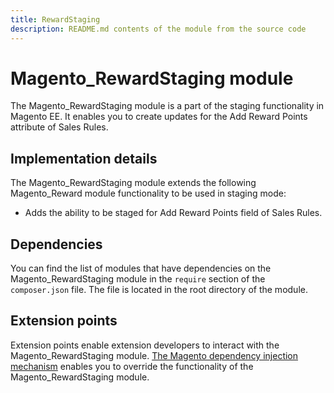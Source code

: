 ```yaml
---
title: RewardStaging
description: README.md contents of the module from the source code
---
```


# Magento_RewardStaging module

The Magento_RewardStaging module is a part of the staging functionality in Magento EE. It enables you to create updates for the Add Reward Points attribute of Sales Rules.

## Implementation details

The Magento_RewardStaging module extends the following Magento_Reward module functionality to be used in staging mode:

- Adds the ability to be staged for Add Reward Points field of Sales Rules.

## Dependencies

You can find the list of modules that have dependencies on the Magento_RewardStaging module in the `require` section of the `composer.json` file. The file is located in the root directory of the module.

## Extension points

Extension points enable extension developers to interact with the Magento_RewardStaging module. [The Magento dependency injection mechanism](https://developer.adobe.com/commerce/php/development/components/dependency-injection/) enables you to override the functionality of the Magento_RewardStaging module.
